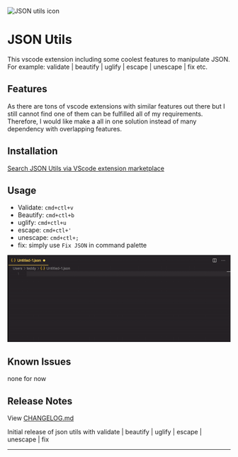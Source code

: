 ![JSON utils icon](https://github.com/teddylun/json-utils/blob/master/src/assets/json_utils_xl.png?raw=true)

# JSON Utils

This vscode extension including some coolest features to manipulate JSON. For example: validate | beautify | uglify | escape | unescape | fix etc.

## Features

As there are tons of vscode extensions with similar features out there but I still cannot find one of them can be fulfilled all of my requirements. Therefore, I would like make a all in one solution instead of many dependency with overlapping features.

## Installation

[Search JSON Utils via VScode extension marketplace](https://marketplace.visualstudio.com/items?itemName=teddylun.json-utils)

## Usage
- Validate: `cmd+ctl+v`
- Beautify: `cmd+ctl+b`
- uglify: `cmd+ctl+u`
- escape: `cmd+ctl+'`
- unescape: `cmd+ctl+;`
- fix: simply use `Fix JSON` in command palette

![Demo GIF](https://github.com/teddylun/json-utils/blob/master/src/assets/demo.gif?raw=true)

## Known Issues

none for now

## Release Notes

View [CHANGELOG.md](https://github.com/teddylun/json-utils/blob/master/CHANGELOG.md)


Initial release of json utils with validate | beautify | uglify | escape | unescape | fix

-----------------------------------------------------------------------------------------------------------

